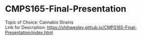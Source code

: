 # CMPS165-Final-Presentation
Topic of Choice: Cannabis Strains </br>
Link for Description: https://shihwesley.github.io/CMPS165-Final-Presentation/index.html
